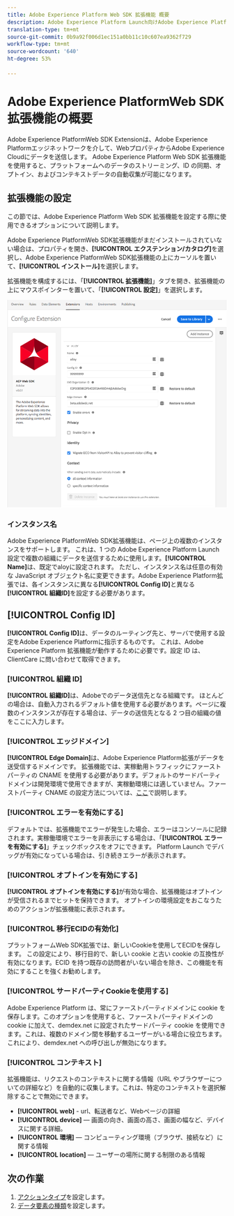 ```yaml
---
title: Adobe Experience Platform Web SDK 拡張機能 概要
description: Adobe Experience Platform Launch向けAdobe Experience PlatformWeb SDK Extensionについて
translation-type: tm+mt
source-git-commit: 0b9a92f006d1ec151a0bb11c10c607ea9362f729
workflow-type: tm+mt
source-wordcount: '640'
ht-degree: 53%

---
```



# Adobe Experience PlatformWeb SDK拡張機能の概要

Adobe Experience PlatformWeb SDK Extensionは、Adobe Experience Platformエッジネットワークを介して、WebプロパティからAdobe Experience Cloudにデータを送信します。 Adobe Experience Platform Web SDK 拡張機能を使用すると、プラットフォームへのデータのストリーミング、ID の同期、オプトイン、およびコンテキストデータの自動収集が可能になります。

## 拡張機能の設定

この節では、Adobe Experience Platform Web SDK 拡張機能を設定する際に使用できるオプションについて説明します。

Adobe Experience PlatformWeb SDK拡張機能がまだインストールされていない場合は、プロパティを開き、**[!UICONTROL エクステンション/カタログ]**&#x200B;を選択し、Adobe Experience PlatformWeb SDK拡張機能の上にカーソルを置いて、**[!UICONTROL インストール]**&#x200B;を選択します。

拡張機能を構成するには、「**[!UICONTROL 拡張機能]**」タブを開き、拡張機能の上にマウスポインターを置いて、「**[!UICONTROL 設定]**」を選択します。

![](./assets/ext-aep-config.png)

### インスタンス名

Adobe Experience PlatformWeb SDK拡張機能は、ページ上の複数のインスタンスをサポートします。 これは、1 つの Adobe Experience Platform Launch 設定で複数の組織にデータを送信するために使用します。**[!UICONTROL Name]**&#x200B;は、既定でaloyに設定されます。 ただし、インスタンス名は任意の有効な JavaScript オブジェクト名に変更できます。Adobe Experience Platform拡張では、各インスタンスに異なる&#x200B;**[!UICONTROL Config ID]**&#x200B;と異なる&#x200B;**[!UICONTROL 組織ID]**&#x200B;を設定する必要があります。

## **[!UICONTROL Config ID]**

**[!UICONTROL Config ID]**&#x200B;は、データのルーティング先と、サーバで使用する設定をAdobe Experience Platformに指示するものです。 これは、Adobe Experience Platform 拡張機能が動作するために必要です。設定 ID は、ClientCare に問い合わせて取得できます。


### **[!UICONTROL 組織 ID]**



**[!UICONTROL 組織ID]**&#x200B;は、Adobeでのデータ送信先となる組織です。 ほとんどの場合は、自動入力されるデフォルト値を使用する必要があります。ページに複数のインスタンスが存在する場合は、データの送信先となる 2 つ目の組織の値をここに入力します。

### **[!UICONTROL エッジドメイン]**

**[!UICONTROL Edge Domain]**&#x200B;は、Adobe Experience Platform拡張がデータを送受信するドメインです。 拡張機能では、実稼動用トラフィックにファーストパーティの CNAME を使用する必要があります。デフォルトのサードパーティドメインは開発環境で使用できますが、実稼動環境には適していません。ファーストパーティ CNAME の設定方法については、[ここ](https://docs.adobe.com/content/help/ja-JP/core-services/interface/ec-cookies/cookies-first-party.html)で説明します。

### **[!UICONTROL エラーを有効にする]**

デフォルトでは、拡張機能でエラーが発生した場合、エラーはコンソールに記録されます。実稼働環境でエラーを非表示にする場合は、「**[!UICONTROL エラーを有効にする]**」チェックボックスをオフにできます。 Platform Launch でデバッグが有効になっている場合は、引き続きエラーが表示されます。

### **[!UICONTROL オプトインを有効にする]**

**[!UICONTROL オプトインを有効にする]**&#x200B;が有効な場合、拡張機能はオプトインが受信されるまでヒットを保持できます。 オプトインの環境設定をおこなうためのアクションが拡張機能に表示されます。

### **[!UICONTROL 移行ECIDの有効化]**

プラットフォームWeb SDK拡張では、新しいCookieを使用してECIDを保存します。 この設定により、移行目的で、新しい cookie と古い cookie の互換性が有効になります。ECID を持つ既存の訪問者がいない場合を除き、この機能を有効にすることを強くお勧めします。

### **[!UICONTROL サードパーティCookieを使用する]**

Adobe Experience Platform は、常にファーストパーティドメインに cookie を保存します。このオプションを使用すると、ファーストパーティドメインの cookie に加えて、demdex.net に設定されたサードパーティ cookie を使用できます。これは、複数のドメイン間を移動するユーザーがいる場合に役立ちます。これにより、demdex.net への呼び出しが無効になります。

### **[!UICONTROL コンテキスト]**

拡張機能は、リクエストのコンテキストに関する情報（URL やブラウザーについての詳細など）を自動的に収集します。これは、特定のコンテキストを選択解除することで無効にできます。

- **[!UICONTROL web]** - url、転送者など、Webページの詳細
- **[!UICONTROL device]**  — 画面の向き、画面の高さ、画面の幅など、デバイスに関する詳細。
- **[!UICONTROL 環境]**  — コンピューティング環境（ブラウザ、接続など）に関する情報
- **[!UICONTROL location]**  — ユーザーの場所に関する制限のある情報

## 次の作業

1. [アクションタイプ](action-types.md)を設定します。
2. [データ要素の種類](data-element-types.md)を設定します。
